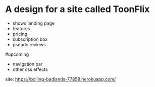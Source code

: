 # A design for a site called ToonFlix

- shows landing page
- features
- pricing
- subscription box
- pseudo reviews

#upcoming

- navigation bar
- other css effects

site: https://boiling-badlands-77858.herokuapp.com/